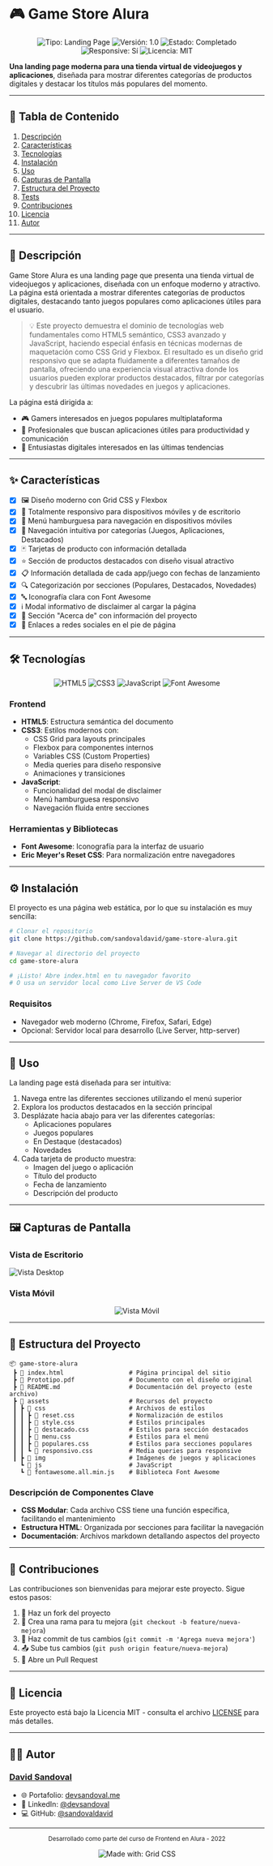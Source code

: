 # 🎮 Game Store Alura

<div align="center">
  <img src="https://img.shields.io/badge/Tipo-Landing%20Page-brightgreen" alt="Tipo: Landing Page">
  <img src="https://img.shields.io/badge/Versión-1.0-blue" alt="Versión: 1.0">
  <img src="https://img.shields.io/badge/Estado-Completado-success" alt="Estado: Completado">
  <img src="https://img.shields.io/badge/Responsive-Sí-orange" alt="Responsive: Sí">
  <img src="https://img.shields.io/badge/Licencia-MIT-lightgrey" alt="Licencia: MIT">
</div>

**Una landing page moderna para una tienda virtual de videojuegos y aplicaciones**, diseñada para
mostrar diferentes categorías de productos digitales y destacar los títulos más populares del
momento.

---

## 📜 Tabla de Contenido

1. [Descripción](#-descripción)
2. [Características](#-características)
3. [Tecnologías](#️-tecnologías)
4. [Instalación](#️-instalación)
5. [Uso](#-uso)
6. [Capturas de Pantalla](#️-capturas-de-pantalla)
7. [Estructura del Proyecto](#-estructura-del-proyecto)
8. [Tests](#-tests)
9. [Contribuciones](#-contribuciones)
10. [Licencia](#-licencia)
11. [Autor](#-autor)

---

## 📌 Descripción

Game Store Alura es una landing page que presenta una tienda virtual de videojuegos y aplicaciones,
diseñada con un enfoque moderno y atractivo. La página está orientada a mostrar diferentes
categorías de productos digitales, destacando tanto juegos populares como aplicaciones útiles para
el usuario.

> 💡 Este proyecto demuestra el dominio de tecnologías web fundamentales como HTML5 semántico, CSS3
> avanzado y JavaScript, haciendo especial énfasis en técnicas modernas de maquetación como CSS Grid
> y Flexbox. El resultado es un diseño grid responsivo que se adapta fluidamente a diferentes
> tamaños de pantalla, ofreciendo una experiencia visual atractiva donde los usuarios pueden
> explorar productos destacados, filtrar por categorías y descubrir las últimas novedades en juegos
> y aplicaciones.

La página está dirigida a:

-   🎮 Gamers interesados en juegos populares multiplataforma
-   💼 Profesionales que buscan aplicaciones útiles para productividad y comunicación
-   📱 Entusiastas digitales interesados en las últimas tendencias

---

## ✨ Características

-   [x] 🖼️ Diseño moderno con Grid CSS y Flexbox
-   [x] 📱 Totalmente responsivo para dispositivos móviles y de escritorio
-   [x] 🍔 Menú hamburguesa para navegación en dispositivos móviles
-   [x] 🧩 Navegación intuitiva por categorías (Juegos, Aplicaciones, Destacados)
-   [x] 🃏 Tarjetas de producto con información detallada
-   [x] ⭐ Sección de productos destacados con diseño visual atractivo
-   [x] 📋 Información detallada de cada app/juego con fechas de lanzamiento
-   [x] 🔍 Categorización por secciones (Populares, Destacados, Novedades)
-   [x] 🔤 Iconografía clara con Font Awesome
-   [x] ℹ️ Modal informativo de disclaimer al cargar la página
-   [x] 📝 Sección "Acerca de" con información del proyecto
-   [x] 👤 Enlaces a redes sociales en el pie de página

---

## 🛠️ Tecnologías

<div align="center">
  <img src="https://img.shields.io/badge/HTML5-E34F26?style=for-the-badge&logo=html5&logoColor=white" alt="HTML5">
  <img src="https://img.shields.io/badge/CSS3-1572B6?style=for-the-badge&logo=css3&logoColor=white" alt="CSS3">
  <img src="https://img.shields.io/badge/JavaScript-F7DF1E?style=for-the-badge&logo=javascript&logoColor=black" alt="JavaScript">
  <img src="https://img.shields.io/badge/FontAwesome-528DD7?style=for-the-badge&logo=fontawesome&logoColor=white" alt="Font Awesome">
</div>

### Frontend

-   **HTML5**: Estructura semántica del documento
-   **CSS3**: Estilos modernos con:
    -   CSS Grid para layouts principales
    -   Flexbox para componentes internos
    -   Variables CSS (Custom Properties)
    -   Media queries para diseño responsive
    -   Animaciones y transiciones
-   **JavaScript**:
    -   Funcionalidad del modal de disclaimer
    -   Menú hamburguesa responsivo
    -   Navegación fluida entre secciones

### Herramientas y Bibliotecas

-   **Font Awesome**: Iconografía para la interfaz de usuario
-   **Eric Meyer's Reset CSS**: Para normalización entre navegadores

---

## ⚙️ Instalación

El proyecto es una página web estática, por lo que su instalación es muy sencilla:

```bash
# Clonar el repositorio
git clone https://github.com/sandovaldavid/game-store-alura.git

# Navegar al directorio del proyecto
cd game-store-alura

# ¡Listo! Abre index.html en tu navegador favorito
# O usa un servidor local como Live Server de VS Code
```

### Requisitos

-   Navegador web moderno (Chrome, Firefox, Safari, Edge)
-   Opcional: Servidor local para desarrollo (Live Server, http-server)

---

## 🚀 Uso

La landing page está diseñada para ser intuitiva:

1. Navega entre las diferentes secciones utilizando el menú superior
2. Explora los productos destacados en la sección principal
3. Desplázate hacia abajo para ver las diferentes categorías:
    - Aplicaciones populares
    - Juegos populares
    - En Destaque (destacados)
    - Novedades
4. Cada tarjeta de producto muestra:
    - Imagen del juego o aplicación
    - Título del producto
    - Fecha de lanzamiento
    - Descripción del producto

---

## 🖼️ Capturas de Pantalla

### Vista de Escritorio

![Vista Desktop](/mockups/desktop-v2.0.png)

### Vista Móvil

<div align="center">
  <img src="mockups/mobile-v2.0.png" alt="Vista Móvil">
</div>

---

## 📁 Estructura del Proyecto

```
📦 game-store-alura
 ┣ 📜 index.html                  # Página principal del sitio
 ┣ 📄 Prototipo.pdf               # Documento con el diseño original
 ┣ 📄 README.md                   # Documentación del proyecto (este archivo)
 ┣ 📂 assets                      # Recursos del proyecto
 ┃ ┣ 📂 css                       # Archivos de estilos
 ┃ ┃ ┣ 📄 reset.css               # Normalización de estilos
 ┃ ┃ ┣ 📄 style.css               # Estilos principales
 ┃ ┃ ┣ 📄 destacado.css           # Estilos para sección destacados
 ┃ ┃ ┣ 📄 menu.css                # Estilos para el menú
 ┃ ┃ ┣ 📄 populares.css           # Estilos para secciones populares
 ┃ ┃ ┗ 📄 responsivo.css          # Media queries para responsive
 ┃ ┣ 📂 img                       # Imágenes de juegos y aplicaciones
   ┗ 📂 js                        # JavaScript
   ┗ 📄 fontawesome.all.min.js    # Biblioteca Font Awesome
```

### Descripción de Componentes Clave

-   **CSS Modular**: Cada archivo CSS tiene una función específica, facilitando el mantenimiento
-   **Estructura HTML**: Organizada por secciones para facilitar la navegación
-   **Documentación**: Archivos markdown detallando aspectos del proyecto

---

## 🤝 Contribuciones

Las contribuciones son bienvenidas para mejorar este proyecto. Sigue estos pasos:

1. 🍴 Haz un fork del proyecto
2. 🌿 Crea una rama para tu mejora (`git checkout -b feature/nueva-mejora`)
3. 💾 Haz commit de tus cambios (`git commit -m 'Agrega nueva mejora'`)
4. 📤 Sube tus cambios (`git push origin feature/nueva-mejora`)
5. 📩 Abre un Pull Request

---

## 🪪 Licencia

Este proyecto está bajo la Licencia MIT - consulta el archivo [LICENSE](./LICENSE) para más
detalles.

---

## 👨‍💻 Autor

### [David Sandoval](https://github.com/sandovaldavid)

-   🌐 Portafolio: [devsandoval.me](https://devsandoval.me)
-   💼 LinkedIn: [@devsandoval](https://linkedin.com/in/devsandoval)
-   💻 GitHub: [@sandovaldavid](https://github.com/sandovaldavid)

---

<div align="center">
  <p>
    <small>Desarrollado como parte del curso de Frontend en Alura - 2022</small>
  </p>
  <img src="https://img.shields.io/badge/Made%20with-Grid%20CSS-1572B6" alt="Made with: Grid CSS">
</div>
